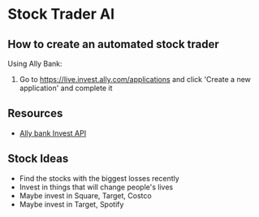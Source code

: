 # Stock Trader AI



## How to create an automated stock trader
Using Ally Bank:
1. Go to https://live.invest.ally.com/applications and click 'Create a new application' and complete it



## Resources
- [Ally bank Invest API](https://www.ally.com/api/invest/documentation/getting-started/)



## Stock Ideas
- Find the stocks with the biggest losses recently
- Invest in things that will change people's lives
- Maybe invest in Square, Target, Costco
- Maybe invest in Target, Spotify
